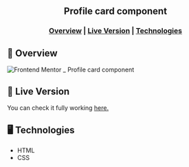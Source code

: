 <h2 align="center">Profile card component</h2>

<h3 align="center">  
   <a href="#page_facing_up-overview">Overview</a> |
  <a href="#link-live-version">Live Version</a> |
  <a href="#desktop_computer-technologies">Technologies</a> 
</h3>

## :page_facing_up: Overview

![Frontend Mentor _ Profile card component](https://user-images.githubusercontent.com/34722707/122648222-93826900-d0fe-11eb-978f-753d61a8138c.gif)

## :link: Live Version

You can check it fully working <a href="https://profile-card-component-main-fementor.netlify.app/">here.</a>

## :desktop_computer: Technologies

<ul>
  <li>HTML</li>
  <li>CSS</li>
</ul>
